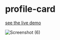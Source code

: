 # profile-card


[see the live demo](https://ehsanmavaei.github.io/profile-card/)

![Screenshot (6)](https://user-images.githubusercontent.com/23872775/102965434-0c638800-4503-11eb-8c87-f525e5bd28eb.png)
